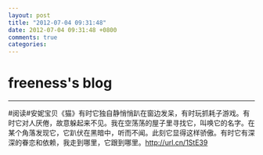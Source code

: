 ```yaml
---
layout: post
title: "2012-07-04 09:31:48"
date: 2012-07-04 09:31:48 +0800
comments: true
categories: 
---
```


# freeness's blog

----------

>
\#阅读\#安妮宝贝《猫》有时它独自静悄悄趴在窗边发呆，有时玩抓耗子游戏。有时它对人厌倦，故意躲起来不见。我在空荡荡的屋子里寻找它，叫唤它的名字。在某个角落发现它，它趴伏在黑暗中，听而不闻。此刻它显得这样骄傲。有时它有深深的眷恋和依赖，我走到哪里，它跟到哪里。http://url.cn/1StE39
